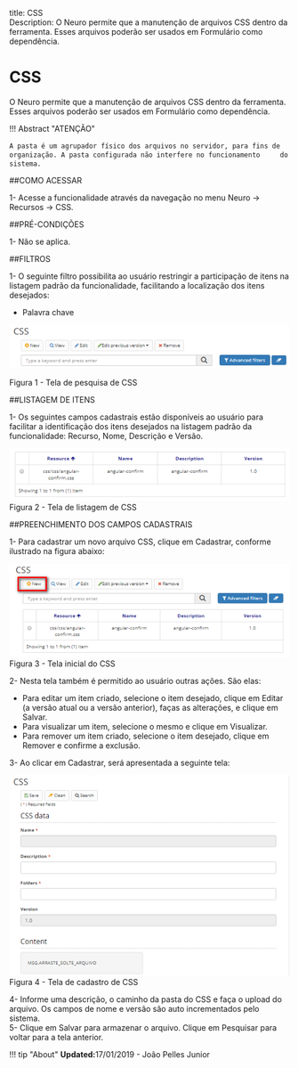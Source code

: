 title: CSS  
Description: O Neuro permite que a manutenção de arquivos CSS dentro da ferramenta. Esses arquivos poderão ser usados em Formulário como dependência.   
# CSS

O Neuro permite que a manutenção de arquivos CSS dentro da ferramenta. Esses arquivos poderão ser usados em Formulário como dependência.     

!!! Abstract "ATENÇÃO"  

    A pasta é um agrupador físico dos arquivos no servidor, para fins de organização. A pasta configurada não interfere no funcionamento     do sistema.  

##COMO ACESSAR    

1-  Acesse a funcionalidade através da navegação no menu Neuro → Recursos → CSS.    

##PRÉ-CONDIÇÕES    

1-  Não se aplica.  

##FILTROS  

1-  O seguinte filtro possibilita ao usuário restringir a participação de itens na listagem padrão da funcionalidade, facilitando a localização dos itens desejados:   

 - Palavra chave    

![Screenshot](images/CSS-Filters.png)  

Figura 1 - Tela de pesquisa de CSS  

##LISTAGEM DE ITENS

1- Os seguintes campos cadastrais estão disponíveis ao usuário para facilitar a identificação dos itens desejados na listagem padrão da funcionalidade: Recurso, Nome, Descrição e Versão.      

![Screenshot](images/CSS-Item-List.png)   
Figura 2 - Tela de listagem de CSS  

##PREENCHIMENTO DOS CAMPOS CADASTRAIS

1- Para cadastrar um novo arquivo CSS, clique em Cadastrar, conforme ilustrado na figura abaixo:   

![Screenshot](images/CSS-Filling.png)  
Figura 3 - Tela inicial do CSS    

2- Nesta tela também é permitido ao usuário outras ações. São elas:    
 - Para editar um item criado, selecione o item desejado, clique em Editar (a versão atual ou a versão anterior), faças as alterações, e clique em Salvar.    
 - Para visualizar um item, selecione o mesmo e clique em Visualizar.   
 - Para remover um item criado, selecione o item desejado, clique em Remover e confirme a exclusão.  

3- Ao clicar em Cadastrar, será apresentada a seguinte tela:    
 
![Screenshot](images/CSS-registration.png)   
Figura 4 - Tela de cadastro de CSS    

4- Informe uma descrição, o caminho da pasta do CSS e faça o upload do arquivo. Os campos de nome e versão são auto incrementados pelo sistema.   
5- Clique em Salvar para armazenar o arquivo. Clique em Pesquisar para voltar para a tela anterior.    

!!! tip "About"
    <b>Updated:</b>17/01/2019 - João Pelles Junior

